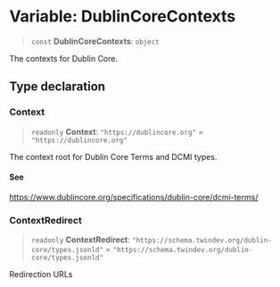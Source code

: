# Variable: DublinCoreContexts

> `const` **DublinCoreContexts**: `object`

The contexts for Dublin Core.

## Type declaration

### Context

> `readonly` **Context**: `"https://dublincore.org"` = `"https://dublincore.org"`

The context root for Dublin Core Terms and DCMI types.

#### See

https://www.dublincore.org/specifications/dublin-core/dcmi-terms/

### ContextRedirect

> `readonly` **ContextRedirect**: `"https://schema.twindev.org/dublin-core/types.jsonld"` = `"https://schema.twindev.org/dublin-core/types.jsonld"`

Redirection URLs
